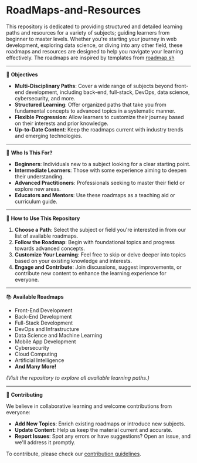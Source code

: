# RoadMaps-and-Resources
This repository is dedicated to providing structured and detailed learning paths and resources for a variety of subjects; guiding learners from beginner to master levels. Whether you're starting your journey in web development, exploring data science, or diving into any other field, these roadmaps and resources are designed to help you navigate your learning effectively. The roadmaps are inspired by templates from [roadmap.sh](https://roadmap.sh/)

---

🎯 **Objectives**

- **Multi-Disciplinary Paths**: Cover a wide range of subjects beyond front-end development, including back-end, full-stack, DevOps, data science, cybersecurity, and more.
- **Structured Learning**: Offer organized paths that take you from fundamental concepts to advanced topics in a systematic manner.
- **Flexible Progression**: Allow learners to customize their journey based on their interests and prior knowledge.
- **Up-to-Date Content**: Keep the roadmaps current with industry trends and emerging technologies.

---

👥 **Who Is This For?**

- **Beginners**: Individuals new to a subject looking for a clear starting point.
- **Intermediate Learners**: Those with some experience aiming to deepen their understanding.
- **Advanced Practitioners**: Professionals seeking to master their field or explore new areas.
- **Educators and Mentors**: Use these roadmaps as a teaching aid or curriculum guide.

---

🚀 **How to Use This Repository**

1. **Choose a Path**: Select the subject or field you're interested in from our list of available roadmaps.
2. **Follow the Roadmap**: Begin with foundational topics and progress towards advanced concepts.
3. **Customize Your Learning**: Feel free to skip or delve deeper into topics based on your existing knowledge and interests.
4. **Engage and Contribute**: Join discussions, suggest improvements, or contribute new content to enhance the learning experience for everyone.

---

📚 **Available Roadmaps**

- Front-End Development
- Back-End Development
- Full-Stack Development
- DevOps and Infrastructure
- Data Science and Machine Learning
- Mobile App Development
- Cybersecurity
- Cloud Computing
- Artificial Intelligence
- **And Many More!**

*(Visit the repository to explore all available learning paths.)*

---

🤝 **Contributing**

We believe in collaborative learning and welcome contributions from everyone:

- **Add New Topics**: Enrich existing roadmaps or introduce new subjects.
- **Update Content**: Help us keep the material current and accurate.
- **Report Issues**: Spot any errors or have suggestions? Open an issue, and we'll address it promptly.

To contribute, please check our [contribution guidelines](CONTRIBUTING.md).
